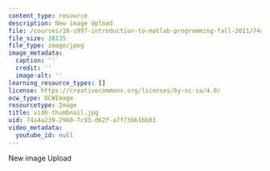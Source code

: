 ```yaml
---
content_type: resource
description: New image Upload
file: /courses/18-s997-introduction-to-matlab-programming-fall-2011/74a4a23929607c93d62fa7f73661bb03_vid6-thumbnail.jpg
file_size: 38135
file_type: image/jpeg
image_metadata:
  caption: ''
  credit: ''
  image-alt: ''
learning_resource_types: []
license: https://creativecommons.org/licenses/by-nc-sa/4.0/
ocw_type: OCWImage
resourcetype: Image
title: vid6-thumbnail.jpg
uid: 74a4a239-2960-7c93-d62f-a7f73661bb03
video_metadata:
  youtube_id: null
---
```

New image Upload